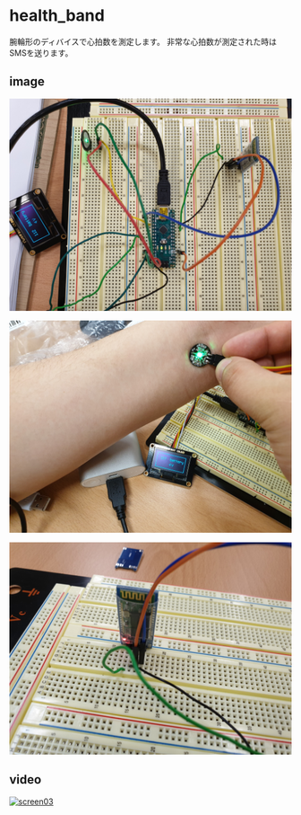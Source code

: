 # health_band
腕輪形のディバイスで心拍数を測定します。
非常な心拍数が測定された時はSMSを送ります。

## image
![screen01](./img/1.jpg)

![screen02](./img/2.jpg)

![screen03](./img/3.jpg)
## video
[![screen03](https://img.youtube.com/vi/mN8Q9BI3cx0/0.jpg)](https://www.youtube.com/watch?v=mN8Q9BI3cx0)
